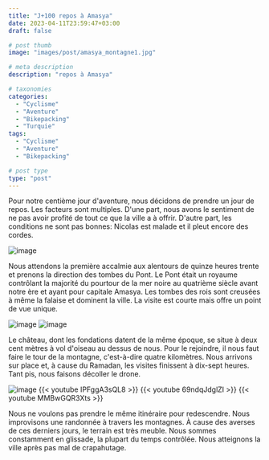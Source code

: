 ```yaml
---
title: "J+100 repos à Amasya"
date: 2023-04-11T23:59:47+03:00
draft: false

# post thumb
image: "images/post/amasya_montagne1.jpg"

# meta description
description: "repos à Amasya"

# taxonomies
categories:
  - "Cyclisme" 
  - "Aventure" 
  - "Bikepacking"
  - "Turquie" 
tags:
  - "Cyclisme" 
  - "Aventure" 
  - "Bikepacking" 

# post type
type: "post"
---
```


Pour notre centième jour d'aventure, nous décidons de prendre un jour de repos. Les facteurs sont multiples. D'une part, nous avons le sentiment de ne pas avoir profité de tout ce que la ville a à offrir. D'autre part, les conditions ne sont pas bonnes: Nicolas est malade et il pleut encore des cordes. 

![image](../../images/post/amasya_montagnes2.jpg)

Nous attendons la première accalmie aux alentours de quinze heures trente et prenons la direction des tombes du Pont. Le Pont était un royaume contrôlant la majorité du pourtour de la mer noire au quatrième siècle avant notre ère et ayant pour capitale Amasya. Les tombes des rois sont creusées à même la falaise et dominent la ville. La visite est courte mais offre un point de vue unique. 

![image](../../images/post/amasya_tombes1.jpg)
![image](../../images/post/amasya_tombes2.jpg)

Le château, dont les fondations datent de la même époque, se situe à deux cent mètres à vol d'oiseau au dessus de nous. Pour le rejoindre, il nous faut faire le tour de la montagne, c'est-à-dire quatre kilomètres. Nous arrivons sur place et, à cause du Ramadan, les visites finissent à dix-sept heures. Tant pis, nous faisons décoller le drone. 

![image](../../images/post/amasya_forteresse.jpg)
{{< youtube IPFggA3sQL8 >}} 
{{< youtube 69ndqJdglZI >}} 
{{< youtube MMBwGQR3Xts >}} 

Nous ne voulons pas prendre le même itinéraire pour redescendre. Nous improvisons une randonnée à travers les montagnes. À cause des averses de ces derniers jours, le terrain est très meuble. Nous sommes constamment en glissade, la plupart du temps contrôlée. Nous atteignons la ville après pas mal de crapahutage. 
